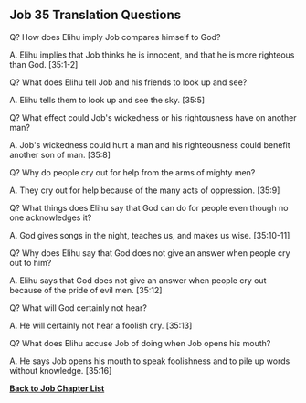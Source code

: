 ## Job 35 Translation Questions ##

Q? How does Elihu imply Job compares himself to God?

A. Elihu implies that Job thinks he is innocent, and that he is more righteous than God. [35:1-2]

Q? What does Elihu tell Job and his friends to look up and see?

A. Elihu tells them to look up and see the sky. [35:5]

Q? What effect could Job's wickedness or his rightousness have on another man?

A. Job's wickedness could hurt a man and his righteousness could benefit another son of man. [35:8]

Q? Why do people cry out for help from the arms of mighty men?

A. They cry out for help because of the many acts of oppression. [35:9]

Q? What things does Elihu say that God can do for people even though no one acknowledges it?

A. God gives songs in the night, teaches us, and makes us wise. [35:10-11]

Q? Why does Elihu say that God does not give an answer when people cry out to him?

A. Elihu says that God does not give an answer when people cry out because of the pride of evil men. [35:12]

Q? What will God certainly not hear?

A. He will certainly not hear a foolish cry. [35:13]

Q? What does Elihu accuse Job of doing when Job opens his mouth?

A. He says Job opens his mouth to speak foolishness and to pile up words without knowledge. [35:16]

__[Back to Job Chapter List](./)__

